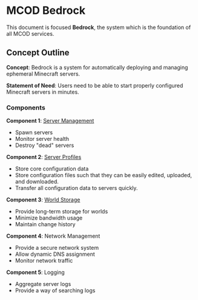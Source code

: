 # MCOD Bedrock

This document is focused **Bedrock**, the system which is the foundation of all MCOD services.

## Concept Outline

**Concept**: Bedrock is a system for automatically deploying and managing ephemeral Minecraft servers.

**Statement of Need**: Users need to be able to start properly configured Minecraft servers in minutes.

### Components

**Component 1**: [Server Management](/server_mgmt.md)

- Spawn servers
- Monitor server health
- Destroy "dead" servers

**Component 2**: [Server Profiles](/server_profiles.md)

- Store core configuration data
- Store configuration files such that they can be easily edited, uploaded, and downloaded.
- Transfer all configuration data to servers quickly.

**Component 3**: [World Storage](/world_storage.md)

- Provide long-term storage for worlds
- Minimize bandwidth usage
- Maintain change history

**Component 4**: Network Management

- Provide a secure network system
- Allow dynamic DNS assignment
- Monitor network traffic

**Component 5**: Logging

- Aggregate server logs
- Provide a way of searching logs
